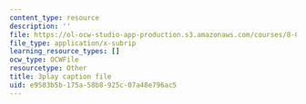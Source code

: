 ```yaml
---
content_type: resource
description: ''
file: https://ol-ocw-studio-app-production.s3.amazonaws.com/courses/8-01sc-classical-mechanics-fall-2016/e9583b5b175a58b8925c07a48e796ac5_OwNr82QgkP8.vtt
file_type: application/x-subrip
learning_resource_types: []
ocw_type: OCWFile
resourcetype: Other
title: 3play caption file
uid: e9583b5b-175a-58b8-925c-07a48e796ac5
---
```


